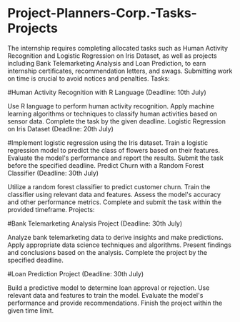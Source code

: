 # Project-Planners-Corp.-Tasks-Projects
The internship requires completing allocated tasks such as Human Activity Recognition and Logistic Regression on Iris Dataset, as well as projects including Bank Telemarketing Analysis and Loan Prediction, to earn internship certificates, recommendation letters, and swags. Submitting work on time is crucial to avoid notices and penalties.
Tasks:

#Human Activity Recognition with R Language (Deadline: 10th July)

Use R language to perform human activity recognition.
Apply machine learning algorithms or techniques to classify human activities based on sensor data.
Complete the task by the given deadline.
Logistic Regression on Iris Dataset (Deadline: 20th July)

#Implement logistic regression using the Iris dataset.
Train a logistic regression model to predict the class of flowers based on their features.
Evaluate the model's performance and report the results.
Submit the task before the specified deadline.
Predict Churn with a Random Forest Classifier (Deadline: 30th July)

Utilize a random forest classifier to predict customer churn.
Train the classifier using relevant data and features.
Assess the model's accuracy and other performance metrics.
Complete and submit the task within the provided timeframe.
Projects:

#Bank Telemarketing Analysis Project (Deadline: 30th July)

Analyze bank telemarketing data to derive insights and make predictions.
Apply appropriate data science techniques and algorithms.
Present findings and conclusions based on the analysis.
Complete the project by the specified deadline.

#Loan Prediction Project (Deadline: 30th July)

Build a predictive model to determine loan approval or rejection.
Use relevant data and features to train the model.
Evaluate the model's performance and provide recommendations.
Finish the project within the given time limit.
